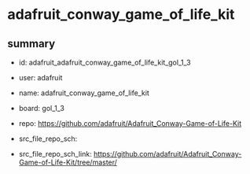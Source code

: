 # adafruit_conway_game_of_life_kit
 
## summary 
* id: adafruit_adafruit_conway_game_of_life_kit_gol_1_3
* user: adafruit
* name: adafruit_conway_game_of_life_kit
* board: gol_1_3
* repo: https://github.com/adafruit/Adafruit_Conway-Game-of-Life-Kit



* src_file_repo_sch: 
* src_file_repo_sch_link: https://github.com/adafruit/Adafruit_Conway-Game-of-Life-Kit/tree/master/





